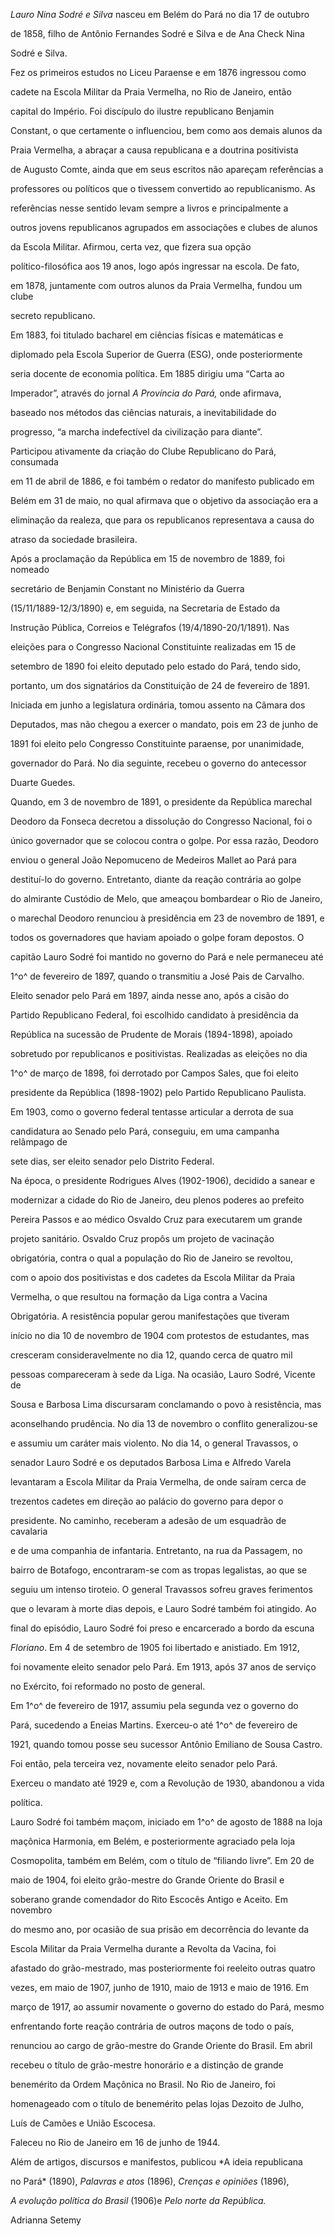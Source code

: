 

*Lauro Nina Sodré e Silva* nasceu em Belém do Pará no dia 17 de outubro

de 1858, filho de Antônio Fernandes Sodré e Silva e de Ana Check Nina

Sodré e Silva.



Fez os primeiros estudos no Liceu Paraense e em 1876 ingressou como

cadete na Escola Militar da Praia Vermelha, no Rio de Janeiro, então

capital do Império. Foi discípulo do ilustre republicano Benjamin

Constant, o que certamente o influenciou, bem como aos demais alunos da

Praia Vermelha, a abraçar a causa republicana e a doutrina positivista

de Augusto Comte, ainda que em seus escritos não apareçam referências a

professores ou políticos que o tivessem convertido ao republicanismo. As

referências nesse sentido levam sempre a livros e principalmente a

outros jovens republicanos agrupados em associações e clubes de alunos

da Escola Militar. Afirmou, certa vez, que fizera sua opção

político-filosófica aos 19 anos, logo após ingressar na escola. De fato,

em 1878, juntamente com outros alunos da Praia Vermelha, fundou um clube

secreto republicano.



Em 1883, foi titulado bacharel em ciências físicas e matemáticas e

diplomado pela Escola Superior de Guerra (ESG), onde posteriormente

seria docente de economia política. Em 1885 dirigiu uma “Carta ao

Imperador”, através do jornal *A Província do Pará,* onde afirmava,

baseado nos métodos das ciências naturais, a inevitabilidade do

progresso, “a marcha indefectível da civilização para diante”.

Participou ativamente da criação do Clube Republicano do Pará, consumada

em 11 de abril de 1886, e foi também o redator do manifesto publicado em

Belém em 31 de maio, no qual afirmava que o objetivo da associação era a

eliminação da realeza, que para os republicanos representava a causa do

atraso da sociedade brasileira.



Após a proclamação da República em 15 de novembro de 1889, foi nomeado

secretário de Benjamin Constant no Ministério da Guerra

(15/11/1889-12/3/1890) e, em seguida, na Secretaria de Estado da

Instrução Pública, Correios e Telégrafos (19/4/1890-20/1/1891). Nas

eleições para o Congresso Nacional Constituinte realizadas em 15 de

setembro de 1890 foi eleito deputado pelo estado do Pará, tendo sido,

portanto, um dos signatários da Constituição de 24 de fevereiro de 1891.

Iniciada em junho a legislatura ordinária, tomou assento na Câmara dos

Deputados, mas não chegou a exercer o mandato, pois em 23 de junho de

1891 foi eleito pelo Congresso Constituinte paraense, por unanimidade,

governador do Pará. No dia seguinte, recebeu o governo do antecessor

Duarte Guedes.



Quando, em 3 de novembro de 1891, o presidente da República marechal

Deodoro da Fonseca decretou a dissolução do Congresso Nacional, foi o

único governador que se colocou contra o golpe. Por essa razão, Deodoro

enviou o general João Nepomuceno de Medeiros Mallet ao Pará para

destituí-lo do governo. Entretanto, diante da reação contrária ao golpe

do almirante Custódio de Melo, que ameaçou bombardear o Rio de Janeiro,

o marechal Deodoro renunciou à presidência em 23 de novembro de 1891, e

todos os governadores que haviam apoiado o golpe foram depostos. O

capitão Lauro Sodré foi mantido no governo do Pará e nele permaneceu até

1^o^ de fevereiro de 1897, quando o transmitiu a José Pais de Carvalho.



Eleito senador pelo Pará em 1897, ainda nesse ano, após a cisão do

Partido Republicano Federal, foi escolhido candidato à presidência da

República na sucessão de Prudente de Morais (1894-1898), apoiado

sobretudo por republicanos e positivistas. Realizadas as eleições no dia

1^o^ de março de 1898, foi derrotado por Campos Sales, que foi eleito

presidente da República (1898-1902) pelo Partido Republicano Paulista.

Em 1903, como o governo federal tentasse articular a derrota de sua

candidatura ao Senado pelo Pará, conseguiu, em uma campanha relâmpago de

sete dias, ser eleito senador pelo Distrito Federal.



Na época, o presidente Rodrigues Alves (1902-1906), decidido a sanear e

modernizar a cidade do Rio de Janeiro, deu plenos poderes ao prefeito

Pereira Passos e ao médico Osvaldo Cruz para executarem um grande

projeto sanitário. Osvaldo Cruz propôs um projeto de vacinação

obrigatória, contra o qual a população do Rio de Janeiro se revoltou,

com o apoio dos positivistas e dos cadetes da Escola Militar da Praia

Vermelha, o que resultou na formação da Liga contra a Vacina

Obrigatória. A resistência popular gerou manifestações que tiveram

início no dia 10 de novembro de 1904 com protestos de estudantes, mas

cresceram consideravelmente no dia 12, quando cerca de quatro mil

pessoas compareceram à sede da Liga. Na ocasião, Lauro Sodré, Vicente de

Sousa e Barbosa Lima discursaram conclamando o povo à resistência, mas

aconselhando prudência. No dia 13 de novembro o conflito generalizou-se

e assumiu um caráter mais violento. No dia 14, o general Travassos, o

senador Lauro Sodré e os deputados Barbosa Lima e Alfredo Varela

levantaram a Escola Militar da Praia Vermelha, de onde saíram cerca de

trezentos cadetes em direção ao palácio do governo para depor o

presidente. No caminho, receberam a adesão de um esquadrão de cavalaria

e de uma companhia de infantaria. Entretanto, na rua da Passagem, no

bairro de Botafogo, encontraram-se com as tropas legalistas, ao que se

seguiu um intenso tiroteio. O general Travassos sofreu graves ferimentos

que o levaram à morte dias depois, e Lauro Sodré também foi atingido. Ao

final do episódio, Lauro Sodré foi preso e encarcerado a bordo da escuna

*Floriano*. Em 4 de setembro de 1905 foi libertado e anistiado. Em 1912,

foi novamente eleito senador pelo Pará. Em 1913, após 37 anos de serviço

no Exército, foi reformado no posto de general.



Em 1^o^ de fevereiro de 1917, assumiu pela segunda vez o governo do

Pará, sucedendo a Eneias Martins. Exerceu-o até 1^o^ de fevereiro de

1921, quando tomou posse seu sucessor Antônio Emiliano de Sousa Castro.

Foi então, pela terceira vez, novamente eleito senador pelo Pará.

Exerceu o mandato até 1929 e, com a Revolução de 1930, abandonou a vida

política.



Lauro Sodré foi também maçom, iniciado em 1^o^ de agosto de 1888 na loja

maçônica Harmonia, em Belém, e posteriormente agraciado pela loja

Cosmopolita, também em Belém, com o título de “filiando livre”. Em 20 de

maio de 1904, foi eleito grão-mestre do Grande Oriente do Brasil e

soberano grande comendador do Rito Escocês Antigo e Aceito. Em novembro

do mesmo ano, por ocasião de sua prisão em decorrência do levante da

Escola Militar da Praia Vermelha durante a Revolta da Vacina, foi

afastado do grão-mestrado, mas posteriormente foi reeleito outras quatro

vezes, em maio de 1907, junho de 1910, maio de 1913 e maio de 1916. Em

março de 1917, ao assumir novamente o governo do estado do Pará, mesmo

enfrentando forte reação contrária de outros maçons de todo o país,

renunciou ao cargo de grão-mestre do Grande Oriente do Brasil. Em abril

recebeu o título de grão-mestre honorário e a distinção de grande

benemérito da Ordem Maçônica no Brasil. No Rio de Janeiro, foi

homenageado com o título de benemérito pelas lojas Dezoito de Julho,

Luís de Camões e União Escocesa.



Faleceu no Rio de Janeiro em 16 de junho de 1944.



Além de artigos, discursos e manifestos, publicou *A ideia republicana

no Pará* (1890), *Palavras e atos* (1896), *Crenças e opiniões* (1896),

*A evolução política do Brasil* (1906)e *Pelo norte da República.*



Adrianna Setemy




